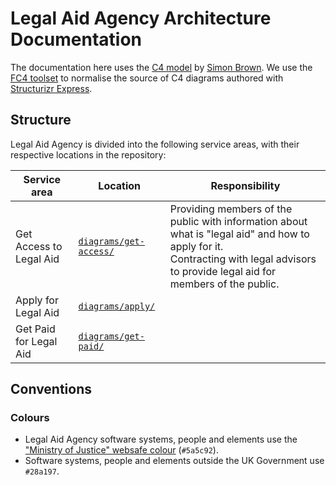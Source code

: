 # Legal Aid Agency Architecture Documentation

The documentation here uses the [C4 model][c4model] by [Simon Brown][simonbrown].
We use the [FC4 toolset][fc4-toolset] to normalise the source of C4 diagrams authored with [Structurizr Express][se].

## Structure

Legal Aid Agency is divided into the following service areas, with their respective locations in the repository:

| Service area | Location | Responsibility |
| ------------ | -------- | -------------- |
| Get Access to Legal Aid | [`diagrams/get-access/`](diagrams/get-access/) | Providing members of the public with information about what is "legal aid" and how to apply for it.<br/>Contracting with legal advisors to provide legal aid for members of the public. |
| Apply for Legal Aid | [`diagrams/apply/`](diagrams/apply/) |  |
| Get Paid for Legal Aid | [`diagrams/get-paid/`](diagrams/get-paid/) |  |

## Conventions

### Colours

- Legal Aid Agency software systems, people and elements use the ["Ministry of Justice" websafe colour][moj-websafe] (`#5a5c92`).
- Software systems, people and elements outside the UK Government use `#28a197`.


[se]: https://structurizr.com/help/express
[c4model]: https://c4model.com/
[simonbrown]: http://simonbrown.je/
[fc4-toolset]: https://fundingcircle.github.io/fc4-framework/methodology/toolset.html
[moj-websafe]: https://github.com/alphagov/govuk_frontend_toolkit/blob/03204449dcbf28c2d48e7f6dd217f6abe9b3a518/stylesheets/colours/_organisation.scss#L46
